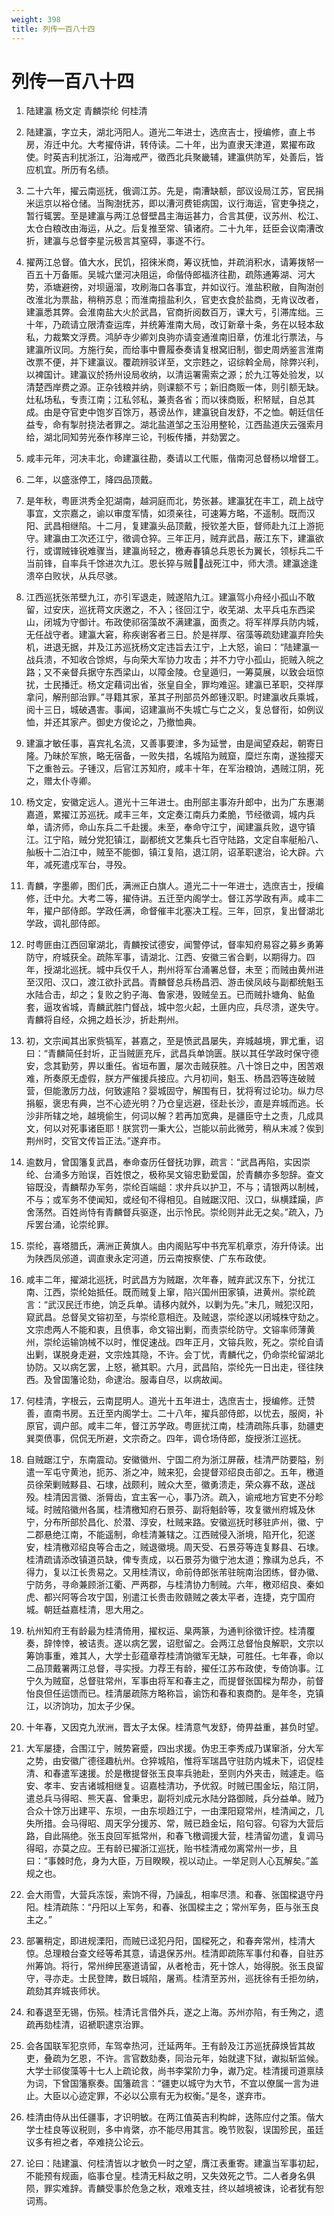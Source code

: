 ```yaml
---
weight: 398
title: 列传一百八十四
---
```


# 列传一百八十四

1. <span id="列传一百八十四-1"></span>
陆建瀛 杨文定 青麟崇纶 何桂清

2. <span id="列传一百八十四-2"></span>
陆建瀛，字立夫，湖北沔阳人。道光二年进士，选庶吉士，授编修，直上书房，洊迁中允。大考擢侍讲，转侍读。二十年，出为直隶天津道，累擢布政使。时英吉利扰浙江，沿海戒严，徵西北兵聚畿辅，建瀛供防军，处善后，皆应机宜。所历有名绩。

3. <span id="列传一百八十四-3"></span>
二十六年，擢云南巡抚，俄调江苏。先是，南漕缺额，部议设局江苏，官民捐米运京以裕仓储。当陶澍抚苏，即以漕河费钜病国，议行海运，官吏争挠之，暂行辄罢。至是建瀛与两江总督壁昌主海运甚力，合言其便，议苏州、松江、太仓白粮改由海运，从之。后复推至常、镇诸府。二十九年，廷臣会议南漕改折，建瀛与总督李星沅极言其窒碍，事遂不行。

4. <span id="列传一百八十四-4"></span>
擢两江总督。值大水，民饥，招徠米商，筹议抚恤，并疏消积水，请筹拨帑一百五十万备赈。吴城六堡河决阻运，命偕侍郎福济往勘，疏陈通筹湖、河大势，添塘避徬，对坝逼溜，攻刷海口各事宜，并如议行。淮盐积敝，自陶澍创改淮北为票盐，稍稍苏息；而淮南擅盐利久，官吏衣食於盐商，无肯议改者，建瀛悉其弊。会淮南盐大火於武昌，官商折阅数百万，课大亏，引滞库绌。三十年，乃疏请立限清查运库，并统筹淮南大局，改订新章十条，务在以轻本敌私，力裁繁文浮费。鸿胪寺少卿刘良驹亦请变通淮南旧章，仿淮北行票法，与建瀛所议同。方施行矣，而给事中曹履泰奏请复根窝旧制，御史周炳鉴言淮南改票不便，并下建瀛议。覆疏辨驳详至，文宗韪之，诏综斡全局，除弊兴利，以裨国计。建瀛议於扬州设局收纳，以清运署需索之源；於九江等处验发，以清楚西岸费之源。正杂钱粮并纳，则课额不亏；新旧商贩一体，则引额无缺。灶私场私，专责江南；江私邻私，兼责各省；而以徠商贩，积帑赋，自总其成。由是夺官吏中饱岁百馀万，惎谤丛作，建瀛锐自发舒，不之恤。朝廷信任益专，命有掣肘挠法者罪之。湖北盐道邹之玉沿用整轮，江西盐道庆云强索月给，湖北同知劳光泰作移岸三论，刊板传播，并劾罢之。

5. <span id="列传一百八十四-5"></span>
咸丰元年，河决丰北，命建瀛往勘，奏请以工代赈，偕南河总督杨以增督工。

6. <span id="列传一百八十四-6"></span>
二年，以盛涨停工，降四品顶戴。

7. <span id="列传一百八十四-7"></span>
是年秋，粤匪洪秀全犯湖南，越洞庭而北，势张甚。建瀛犹在丰工，疏上战守事宜，文宗嘉之，谕以审度军情，如须亲往，可速筹方略，不遥制。既而汉阳、武昌相继陷。十二月，复建瀛头品顶戴，授钦差大臣，督师赴九江上游扼守。建瀛由工次还江宁，徵调仓猝。三年正月，贼弃武昌，蔽江东下，建瀛欲行，或谓贼锋锐难骤当，建瀛尚轻之，檄寿春镇总兵恩长为翼长，领标兵二千当前锋，自率兵千馀进次九江。恩长猝与贼，战死江中，师大溃。建瀛途逢溃卒白败状，从兵尽骇。

8. <span id="列传一百八十四-8"></span>
江西巡抚张芾壁九江，亦引军退走，贼遂陷九江。建瀛驾小舟经小孤山不敢留，过安庆，巡抚蒋文庆邀之，不入；径回江宁，收芜湖、太平兵屯东西梁山，闭城为守御计。布政使祁宿藻故不满建瀛，面责之。将军祥厚兵防内城，无任战守者。建瀛大窘，称疾谢客者三日。於是祥厚、宿藻等疏劾建瀛弃险失机，进退无据，并及江苏巡抚杨文定违旨去江宁，上大怒，谕曰：“陆建瀛一战兵溃，不知收合馀烬，与向荣大军协力攻击；并不力守小孤山，扼贼入皖之路；又不亲督兵据守东西梁山，以障金陵。仓皇遁归，一筹莫展，以致会垣惊扰，士民播迁。杨文定藉词出省，张皇自全，罪均难逭。建瀛已革职，交祥厚拿问，解刑部治罪。”寻籍其家，革其子刑部员外郎锺汉职。时建瀛收兵乘城，阅十三日，城破遇害。事闻，诏建瀛尚不失城亡与亡之义，复总督衔，如例议恤，并还其家产。御史方俊论之，乃撤恤典。

9. <span id="列传一百八十四-9"></span>
建瀛才敏任事，喜宾礼名流，又善事要津，多为延誉，由是闻望猋起，朝寄日隆。乃昧於军旅，略无宿备，一败失措，名城陷为贼窟，糜烂东南，遂独撄天下之重咎云。子锺汉，后官江苏知府，咸丰十年，在军治粮饷，遇贼江阴，死之，赠太仆寺卿。

10. <span id="列传一百八十四-10"></span>
杨文定，安徽定远人。道光十三年进士。由刑部主事洊升郎中，出为广东惠潮嘉道，累擢江苏巡抚。咸丰三年，文定奏江南兵力柔脆，节经徵调，城内兵单，请济师，命山东兵二千赴援。未至，奉命守江宁，闻建瀛兵败，退守镇江。江宁陷，贼分党犯镇江，副都统文艺集兵七百守陆路，文定自率艇船八、舢板十二泊江中，贼至不能御，镇江复陷，退江阴，诏革职逮治，论大辟。六年，减死遣戍军台，寻殁。

11. <span id="列传一百八十四-11"></span>
青麟，字墨卿，图们氏，满洲正白旗人。道光二十一年进士，选庶吉士，授编修，迁中允。大考二等，擢侍讲。五迁至内阁学士。督江苏学政有声。咸丰二年，擢户部侍郎。学政任满，命督催丰北塞决工程。三年，回京，复出督湖北学政，调礼部侍郎。

12. <span id="列传一百八十四-12"></span>
时粤匪由江西回窜湖北，青麟按试德安，闻警停试，督率知府易容之募乡勇筹防守，府城获全。疏陈军事，请湖北、江西、安徽三省合剿，以期得力。四年，授湖北巡抚。城中兵仅千人，荆州将军台涌署总督，未至；而贼由黄州进至汉阳、汉口，渡江欲扑武昌。青麟督总兵杨昌泗、游击侯凤岐与副都统魁玉水陆合击，却之；复败之豹子海、鲁家港，毁贼垒五。已而贼扑塘角、鲇鱼套，逼攻省城，青麟武胜门督战，城中忽火起，土匪内应，兵尽溃，遂失守。青麟将自经，众拥之趋长沙，折赴荆州。

13. <span id="列传一百八十四-13"></span>
初，文宗闻其出家赀犒军，甚嘉之，至是愤武昌屡失，弃城越境，罪尤重，诏曰：“青麟简任封圻，正当贼匪充斥，武昌兵单饷匮。朕以其任学政时保守德安，念其勤劳，畀以重任。省垣布置，屡次击贼获胜。八十馀日之中，困苦艰难，所奏原无虚假，朕方严催援兵接应。六月初间，魁玉、杨昌泗等连破贼营，但能激厉力战，何致遽陷？婴城固守，解围有日，犹将宥过论功。纵力尽捐躯，褒忠有典，岂不心迹光明？乃仓皇远避，径赴长沙，直是弃城而逃。长沙非所辖之地，越境偷生，何词以解？若再加宽典，是疆臣守土之责，几成具文，何以对死事诸臣耶！朕赏罚一秉大公，岂能以前此微劳，稍从末减？俟到荆州时，交官文传旨正法。”遂弃市。

14. <span id="列传一百八十四-14"></span>
逾数月，曾国籓复武昌，奉命查历任督抚功罪，疏言：“武昌再陷，实因崇纶、台涌多方贻误，百姓恨之，极称吴文镕忠勤爱国，於青麟亦多恕辞。查文镕既没，青麟帮办军务，崇纶百端龃：求弁兵以护卫，不与；请银两以制械，不与；或军务不使闻知，或经旬不得相见。自贼踞汉阳、汉口，纵横蹂躏，庐舍荡然。百姓尚恃有青麟督兵驱逐，出示怜民。崇纶则并此无之矣。”疏入，乃斥罢台涌，论崇纶罪。

15. <span id="列传一百八十四-15"></span>
崇纶，喜塔腊氏，满洲正黄旗人。由内阁贴写中书充军机章京，洊升侍读。出为陕西凤邠道，调直隶永定河道，历云南按察使、广东布政使。

16. <span id="列传一百八十四-16"></span>
咸丰二年，擢湖北巡抚，时武昌方为贼踞，次年春，贼弃武汉东下，分扰江南、江西，崇纶始抵任。既而贼复上窜，陷兴国州田家镇，进黄州。崇纶疏言：“武汉民迁市绝，饷乏兵单。请移内就外，以剿为先。”未几，贼犯汉阳，窥武昌。总督吴文镕初至，与崇纶意相迕。及贼退，崇纶遂以闭城株守劾之。文宗虑两人不能和衷，且偾事，命文镕出剿，而责崇纶防守。文镕率师薄黄州，崇纶运输饷械不以时，惟促速战。四年正月，文镕兵败，死之。崇纶自请出剿，谋脱身走避，文宗烛其隐，不许。会丁忧，青麟代之，仍命崇纶留湖北协防。又以病乞罢，上怒，褫其职。六月，武昌陷，崇纶先一日出走，径往陕西。及曾国籓论劾，命逮治。服毒自尽，以病故闻。

17. <span id="列传一百八十四-17"></span>
何桂清，字根云，云南昆明人。道光十五年进士，选庶吉士，授编修。迁赞善，直南书房。五迁至内阁学士。二十八年，擢兵部侍郎，以忧去，服阕，补原官，调户部。咸丰二年，督江苏学政。粤匪扰江南，桂清疏陈兵事，劾疆吏巽耎偾事，侃侃无所避，文宗奇之。四年，调仓场侍郎，旋授浙江巡抚。

18. <span id="列传一百八十四-18"></span>
自贼踞江宁，东南震动。安徽徽州、宁国二府为浙江屏蔽，桂清严防要隘，别遣一军屯守黄池，扼苏、浙之冲，贼来犯，会提督邓绍良击卻之。五年，檄道员徐荣剿贼黟县、石埭，战颇利，贼众大至，徽勇溃走，荣众寡不敌，遂战殁。桂清因言徽、浙脣齿，宜主客一心，事乃济。疏入，谕戒地方官吏不分畛域。时贼陷徽州各属，桂清檄知府石景芬、副将魁龄等，攻复徽州府城及休宁，分布所部於昌化、於潜、淳安，杜贼来路。安徽巡抚时移驻庐州，徽、宁二郡悬绝江南，不能遥制，命桂清兼辖之。江西贼侵入浙境，陷开化，犯遂安，桂清檄邓绍良等合击之，贼退徽境。周天受、石景芬等连复黟县、石埭。桂清疏请添改镇道员缺，俾专责成，以石景芬为徽宁池太道；豫祺为总兵，不得力，复以江长贵易之。又用桂清议，命前侍郎张芾驻皖南治团练，督办徽、宁防务，寻命兼顾浙江衢、严两郡，与桂清协力制贼。六年，檄邓绍良、秦如虎、都兴阿等合攻宁国，别遣江长贵击败赣贼之袭太平者，连捷，克宁国府城。朝廷益嘉桂清，思大用之。

19. <span id="列传一百八十四-19"></span>
杭州知府王有龄最为桂清倚用，擢权运、臬两篆，为通判徐徵讦控。桂清覆奏，辞悻悻，被诘责。遂以病乞罢，诏慰留之。会两江总督怡良解职，文宗以筹饷事重，难其人，大学士彭蕴章荐桂清饷徽军无缺，可胜任。七年春，命以二品顶戴署两江总督，寻实授。力荐王有龄，擢任江苏布政使，专倚饷事。江宁久为贼窟，总督驻常州，军事由将军和春主之，而提督张国樑为帮办，前督怡良但任运馈而已。桂清屡疏陈方略称旨，谕饬和春和衷商酌。是年冬，克镇江，以济饷功，加太子少保。

20. <span id="列传一百八十四-20"></span>
十年春，又因克九洑洲，晋太子太保。桂清意气发舒，倚畀益重，甚负时望。

21. <span id="列传一百八十四-21"></span>
大军屡捷，合围江宁，贼势窘蹙，四出求援。伪忠王李秀成乃谋窜浙，分大军之势，由安徽广德径趣杭州。仓猝城陷，惟将军瑞昌守驻防内城未下，诏促桂清、和春遣军速援。於是檄提督张玉良率兵驰赴，至则内外夹击，贼遽走。临安、孝丰、安吉诸城相继复。诏嘉桂清功，予优叙。时贼已围金坛，陷江阴，遣总兵马得昭、熊天喜、曾秉忠，副将刘成元水陆分路御贼，兵分益单。贼乃合众十馀万出建平、东坝，一由东坝趋江宁，一由溧阳窥常州，桂清闻之，几失所措。会马得昭、周天孚分援苏、常，贼已趋金坛，陷句容。句容为大营后路，自此隔绝。张玉良回军抵常州，和春飞檄调援大营，桂清留勿遣，复调马得昭，亦莫之应。王有龄已擢浙江巡抚，贻书桂清戒勿离常州一步，且曰：“事棘时危，身为大臣，万目睽睽，视以动止。一举足则人心瓦解矣。”盖规之也。

22. <span id="列传一百八十四-22"></span>
会大雨雪，大营兵冻馁，索饷不得，乃譟乱，相率尽溃。和春、张国樑退守丹阳。桂清疏陈：“丹阳以上军务，和春、张国樑主之；常州军务，臣与张玉良主之。”

23. <span id="列传一百八十四-23"></span>
部署稍定，即进规溧阳，而贼已迳犯丹阳，国樑死之，和春奔常州，桂清大惊。总理粮台查文经等希其意，请退保苏州。桂清即疏陈军事付和春，自驻苏州筹饷。将行，常州绅民塞道请留，从者枪击，死十馀人，始得脱。张玉良留守，寻亦走。士民登陴，数日城陷，屠焉。桂清至苏州，巡抚徐有壬拒勿纳，疏劾其弃城丧师状。

24. <span id="列传一百八十四-24"></span>
和春退至无锡，伤殒。桂清讬言借外兵，遂之上海。苏州亦陷，有壬殉之，遗疏再劾桂清，诏褫职逮京治罪。

25. <span id="列传一百八十四-25"></span>
会各国联军犯京师，车驾幸热河，迁延两年。王有龄及江苏巡抚薛焕皆其故吏，叠疏为乞恩，不许。言官数劾奏，同治元年，始就逮下狱，谳拟斩监候。大学士祁俊藻等十七人上疏论救，尚书李棠阶力争，谳乃定。桂清援司道禀牍为词，下曾国籓察奏。国籓疏言：“疆吏以城守为大节，不宜以僚属一言为进止。大臣以心迹定罪，不必以公禀有无为权衡。”是冬，遂弃市。

26. <span id="列传一百八十四-26"></span>
桂清由侍从出任疆事，才识明敏。在两江值英吉利构衅，迭陈应付之策。偕大学士桂良等议税则，多中肯綮，亦不能尽用其言。晚节败裂，误国殄民，虽廷议多有袒之者，卒难挠公论云。

27. <span id="列传一百八十四-27"></span>
论曰：陆建瀛、何桂清皆以才敏负一时之望，膺江表重寄。建瀛当军事初起，不能预有规画，临事仓皇。桂清无料敌之明，又失效死之节。二人者身名俱陨，罪实难辞。青麟受事於危急之秋，艰难支拄，终以越境被诛，论者犹有恕词焉。
